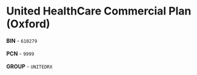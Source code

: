 # United HealthCare Commercial Plan (Oxford)
<b>BIN</b> - `610279`</br></br>
<b>PCN</b> - `9999`</br></br>
<b>GROUP</b> - `UNITEDRX`